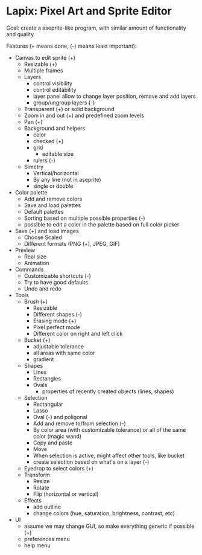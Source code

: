# Lapix: Pixel Art and Sprite Editor

Goal: create a aseprite-like program, with similar amount of functionality and
quality.

Features (+ means done, (-) means least important):

- Canvas to edit sprite (+)
  - Resizable (+)
  - Multiple frames
  - Layers
    - control visibility
    - control editability
    - layer panel allow to change layer position, remove and add layers
    - group/ungroup layers (-)
  - Transparent (+) or solid background
  - Zoom in and out (+) and predefined zoom levels
  - Pan (+)
  - Background and helpers
    - color
    - checked (+)
    - grid
      - editable size
    - rulers (-)
  - Simetry
    - Vertical/horizontal
    - By any line (not in aseprite)
    - single or double
- Color palette
  - Add and remove colors
  - Save and load palettes
  - Default palettes
  - Sorting based on multiple possible properties (-)
  - possible to edit a color in the palette based on full color picker
- Save (+) and load images
  - Choose Scaled
  - Different formats (PNG (+), JPEG, GIF)
- Preview
  - Real size
  - Animation
- Commands
  - Customizable shortcuts (-)
  - Try to have good defaults
  - Undo and redo
- Tools
  - Brush (+)
    - Resizable
    - Different shapes (-)
    - Erasing mode (+)
    - Pixel perfect mode
    - Different color on right and left click
  - Bucket (+)
    - adjustable tolerance
    - all areas with same color
    - gradient
  - Shapes
    - Lines
    - Rectangles
    - Ovals
      - properties of recently created objects (lines, shapes)
  - Selection
    - Rectangular
    - Lasso
    - Oval (-) and poligonal
    - Add and remove to/from selection (-)
    - By color area (with customizable tolerance) or all of the same color
      (magic wand)
    - Copy and paste
    - Move
    - When selection is active, might affect other tools, like bucket
    - create selection based on what's on a layer (-)
  - Eyedrop to select colors (+)
  - Transform
    - Resize
    - Rotate
    - Flip (horizontal or vertical)
  - Effects
    - add outline
    - change colors (hue, saturation, brightness, contrast, etc)
- UI
  - assume we may change GUI, so make everything generic if possible (+)
  - preferences menu
  - help menu

